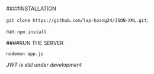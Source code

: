 ####INSTALLATION

`git clone https://github.com/lap-hoang24/JSON-XML.git`;

run: `npm install`

####RUN THE SERVER

`nodemon app.js`

*JWT is still under development*